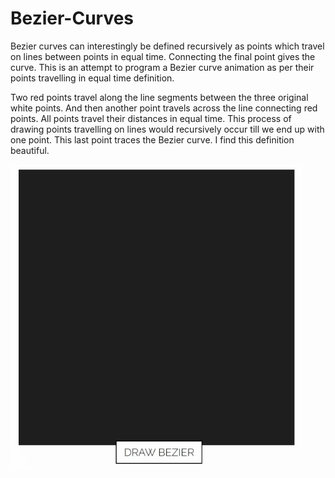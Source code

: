# Bezier-Curves

Bezier curves can interestingly be defined recursively as points which travel on lines between points in equal time. Connecting the final point gives the curve.
This is an attempt to program a Bezier curve animation as per their points travelling in equal time definition.

Two red points travel along the line segments between the three original white points. And then another point travels across the line connecting red points. All points travel their distances in equal time. This process of drawing points travelling on lines would recursively occur till we end up with one point. This last point traces the Bezier curve. 
I find this definition beautiful.

![](giff.gif)
